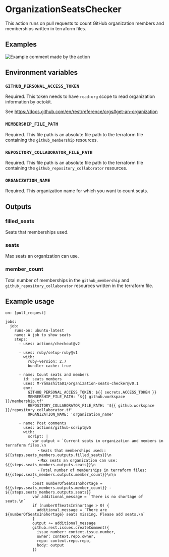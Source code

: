 # OrganizationSeatsChecker

This action runs on pull requests to count GitHub organization members and memberships written in terraform files.

## Examples
![Example comment made by the action](./example/images/example-github-pr-check.png)

## Environment variables

### `GITHUB_PERSONAL_ACCESS_TOKEN`
Required. This token needs to have `read:org` scope to read organization information by octokit.

See https://docs.github.com/en/rest/reference/orgs#get-an-organization

### `MEMBERSHIP_FILE_PATH`
Required. This file path is an absolute file path to the terraform file containing the `github_membership` resources.

### `REPOSITORY_COLLABORATOR_FILE_PATH`
Required. This file path is an absolute file path to the terraform file containing the `github_repository_collaborator` resources.

### `ORGANIZATION_NAME`
Required. This organization name for which you want to count seats.

## Outputs
### filled_seats
Seats that memberships used.
### seats
Max seats an organization can use.

### member_count
Total number of memberships in the `github_membership` and `github_repository_collaborator` resources written in the terraform file.

## Example usage

```
on: [pull_request]

jobs:
  job:
    runs-on: ubuntu-latest
    name: A job to show seats
    steps:
      - uses: actions/checkout@v2

      - uses: ruby/setup-ruby@v1
        with:
          ruby-version: 2.7
          bundler-cache: true

      - name: Count seats and members
        id: seats_members
        uses: M-Yamashita01/organization-seats-checker@v0.1
        env:
          GITHUB_PERSONAL_ACCESS_TOKEN: ${{ secrets.ACCESS_TOKEN }}
          MEMBERSHIP_FILE_PATH: '${{ github.workspace }}/membership.tf' 
          REPOSITORY_COLLABORATOR_FILE_PATH: '${{ github.workspace }}/repository_collaborator.tf'
          ORGANIZATION_NAME: 'organization_name'

      - name: Post comments
        uses: actions/github-script@v5
        with:
          script: |
            var output = `Current seats in organization and members in terraform files.\n
              ・Seats that memberships used:: ${{steps.seats_members.outputs.filled_seats}}\n
              ・Max seats an organization can use: ${{steps.seats_members.outputs.seats}}\n
              ・Total number of memberships in terraform files: ${{steps.seats_members.outputs.member_count}}\n\n
            `
            const numberOfSeatsInShortage = ${{steps.seats_members.outputs.member_count}} - ${{steps.seats_members.outputs.seats}}
            var additional_message = `There is no shortage of seats.\n`
            if (numberOfSeatsInShortage > 0) {
              additional_message = `There are ${numberOfSeatsInShortage} seats missing. Please add seats.\n`
            }
            output += additional_message
            github.rest.issues.createComment({
              issue_number: context.issue.number,
              owner: context.repo.owner,
              repo: context.repo.repo,
              body: output
            })
```